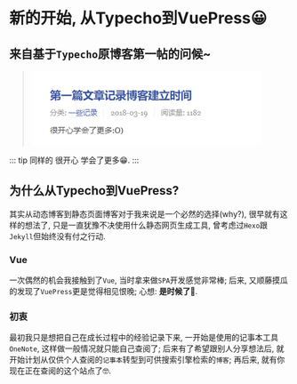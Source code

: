 # 新的开始, 从Typecho到VuePress😀

## 来自基于`Typecho`原博客第一帖的问候~

>![Typecho First post](../img/typecho-first-post.png)

::: tip 同样的
很开心 学会了更多😁.
:::

## 为什么从Typecho到VuePress?

其实从动态博客到静态页面博客对于我来说是一个必然的选择(why?), 很早就有这样的想法了, 只是一直犹豫不决使用什么静态网页生成工具, 曾考虑过`Hexo`跟`Jekyll`但始终没有付之行动.

### Vue

一次偶然的机会我接触到了`Vue`, 当时拿来做`SPA`开发感觉非常棒; 后来, 又顺藤摸瓜的发现了`VuePress`更是觉得相见恨晚; 心想: **是时候了🤔**.

### 初衷

最初我只是想把自己在成长过程中的经验记录下来, 一开始是使用的记事本工具`OneNote`, 这样做一般情况就只能自己查阅了; 后来有了希望跟别人分享想法后, 就开始计划从仅供个人查阅的`记事本`转型到可供搜索引擎检索的`博客`; 再后来, 就有你现在正在查阅的这个站点了🤓.

